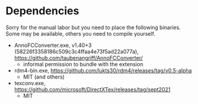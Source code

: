 # Dependencies

Sorry for the manual labor but you need to place the following binaries.
Some may be available, others you need to compile yourself.

- AnnoFCConverter.exe, v1.40+3 (58226f3358186c509c3c4ffaa4e73f5ad22a077a), https://github.com/taubenangriff/AnnoFCConverter/
  - informal permission to bundle with the extension
- rdm4-bin.exe, https://github.com/lukts30/rdm4/releases/tag/v0.5-alpha
  - MIT (and others)
- texconv.exe, https://github.com/microsoft/DirectXTex/releases/tag/sept2021
  - MIT

